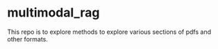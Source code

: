 # multimodal_rag
This repo is to explore methods to explore various sections of pdfs and other formats.
